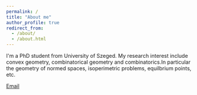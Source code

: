 ```yaml
---
permalink: /
title: "About me"
author_profile: true
redirect_from: 
  - /about/
  - /about.html
---
```


I'm a PhD student from University of Szeged. My research interest include convex geometry, combinatorical geometry and combinatorics.In particular the geometry of normed spaces, isoperimetric problems, equilbrium points, etc.

[Email](mailto:shanshan.wang@edu.bme.hu)


